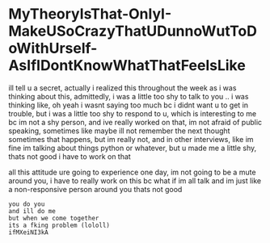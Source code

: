 # MyTheoryIsThat-OnlyI-MakeUSoCrazyThatUDunnoWutToDoWithUrself-AsIfIDontKnowWhatThatFeelsLike

ill tell u a secret, actually i realized this throughout the week as i was thinking about this, admittedly, i was a little too shy to talk to you .. i was thinking like, oh yeah i wasnt saying too much bc i didnt want u to get in trouble, but i was a little too shy to respond to u, which is interesting to me bc im not a shy person, and ive really worked on that, im not afraid of public speaking, sometimes like maybe ill not remember the next thought sometimes that happens, but im really not, and in other interviews, like im fine im talking about things python or whatever, but u made me a little shy, thats not good i have to work on that

all this attitude ure going to experience one day, im not going to be a mute around you, i have to really work on this bc what if im all talk and im just like a non-responsive person around you thats not good

```
you do you
and ill do me
but when we come together
its a fking problem (lololl)
ifMXeiNI3kA
```
